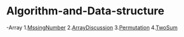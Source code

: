 # Algorithm-and-Data-structure

-Array
  1.[MssingNumber](https://github.com/Iyanuoluwa-vic/Algorithm-and-Data-structure/tree/master/Array/MissingNumber)
  2.[ArrayDiscussion](https://github.com/Iyanuoluwa-vic/Algorithm-and-Data-structure/tree/master/Array/ArrayDiscussion)
  3.[Permutation](https://github.com/Iyanuoluwa-vic/Algorithm-and-Data-structure/tree/master/Array/Permutation)
  4.[TwoSum](https://github.com/Iyanuoluwa-vic/Algorithm-and-Data-structure/tree/master/Array/TwoSum)



        
